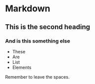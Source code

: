 # Markdown

## This is the second heading

### And is this something else

* These
* Are
* List
* Elements

Remember to leave the spaces.
